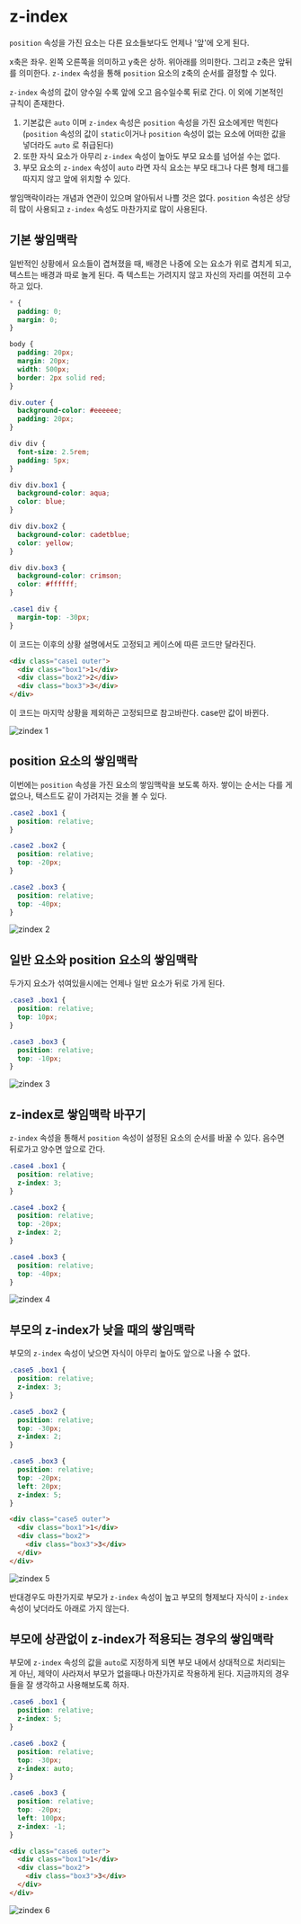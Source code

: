 # z-index
`position` 속성을 가진 요소는 다른 요소들보다도 언제나 '앞'에 오게 된다.

x축은 좌우. 왼쪽 오른쪽을 의미하고 y축은 상하. 위아래를 의미한다. 그리고 z축은 앞뒤를 의미한다. `z-index` 속성을 통해 `position` 요소의 z축의 순서를 결정할 수 있다.

`z-index` 속성의 값이 양수일 수록 앞에 오고 음수일수록 뒤로 간다. 이 외에 기본적인 규칙이 존재한다.

1. 기본값은 `auto` 이며 `z-index` 속성은 `position` 속성을 가진 요소에게만 먹힌다(`position` 속성의 값이 `static`이거나 `position` 속성이 없는 요소에 어떠한 값을 넣더라도 `auto` 로 취급된다)
2. 또한 자식 요소가 아무리 `z-index` 속성이 높아도 부모 요소를 넘어설 수는 없다.
3. 부모 요소의 `z-index` 속성이 `auto` 라면 자식 요소는 부모 태그나 다른 형제 태그를 따지지 않고 앞에 위치할 수 있다.

쌓임맥락이라는 개념과 연관이 있으며 알아둬서 나쁠 것은 없다. `position` 속성은 상당히 많이 사용되고 `z-index` 속성도 마찬가지로 많이 사용된다.

## 기본 쌓임맥락
일반적인 상황에서 요소들이 겹쳐졌을 때, 배경은 나중에 오는 요소가 위로 겹치게 되고, 텍스트는 배경과 따로 놀게 된다. 즉 텍스트는 가려지지 않고 자신의 자리를 여전히 고수하고 있다.

```css
* {
  padding: 0;
  margin: 0;
}

body {
  padding: 20px;
  margin: 20px;
  width: 500px;
  border: 2px solid red;
}

div.outer {
  background-color: #eeeeee;
  padding: 20px;
}

div div {
  font-size: 2.5rem;
  padding: 5px;
}

div div.box1 {
  background-color: aqua;
  color: blue;
}

div div.box2 {
  background-color: cadetblue;
  color: yellow;
}

div div.box3 {
  background-color: crimson;
  color: #ffffff;
}

.case1 div {
  margin-top: -30px;
}
```

이 코드는 이후의 상황 설명에서도 고정되고 케이스에 따른 코드만 달라진다.

```html
<div class="case1 outer">
  <div class="box1">1</div>
  <div class="box2">2</div>
  <div class="box3">3</div>
</div>
```

이 코드는 마지막 상황을 제외하곤 고정되므로 참고바란다. case만 값이 바뀐다.

![zindex 1](https://drive.google.com/uc?export=view&id=1SUdc6zx3lSL3X9a5amFshpyhovhLN37U)

## position 요소의 쌓임맥락
이번에는 `position` 속성을 가진 요소의 쌓임맥락을 보도록 하자. 쌓이는 순서는 다를 게 없으나, 텍스트도 같이 가려지는 것을 볼 수 있다.

```css
.case2 .box1 {
  position: relative;
}

.case2 .box2 {
  position: relative;
  top: -20px;
}

.case2 .box3 {
  position: relative;
  top: -40px;
}
```

![zindex 2](https://drive.google.com/uc?export=view&id=1gHrz-Mvcc3kjIHqA-62Hjh_ENThU0q0V)

## 일반 요소와 position 요소의 쌓임맥락
두가지 요소가 섞여있을시에는 언제나 일반 요소가 뒤로 가게 된다.

```css
.case3 .box1 {
  position: relative;
  top: 10px;
}

.case3 .box3 {
  position: relative;
  top: -10px;
}
```

![zindex 3](https://drive.google.com/uc?export=view&id=1QT90e77XtdveUEzB6TJIuhdMt3V-9syj)

## z-index로 쌓임맥락 바꾸기
`z-index` 속성을 통해서 `position` 속성이 설정된 요소의 순서를 바꿀 수 있다. 음수면 뒤로가고 양수면 앞으로 간다.

```css
.case4 .box1 {
  position: relative;
  z-index: 3;
}

.case4 .box2 {
  position: relative;
  top: -20px;
  z-index: 2;
}

.case4 .box3 {
  position: relative;
  top: -40px;
}
```

![zindex 4](https://drive.google.com/uc?export=view&id=1Myd_1ep0B6SAe7zZMgzlyyEojvHuiv6O)

## 부모의 z-index가 낮을 때의 쌓임맥락
부모의 `z-index` 속성이 낮으면 자식이 아무리 높아도 앞으로 나올 수 없다.

```css
.case5 .box1 {
  position: relative;
  z-index: 3;
}

.case5 .box2 {
  position: relative;
  top: -30px;
  z-index: 2;
}

.case5 .box3 {
  position: relative;
  top: -20px;
  left: 20px;
  z-index: 5;
}
```

```html
<div class="case5 outer">
  <div class="box1">1</div>
  <div class="box2">
    <div class="box3">3</div>
  </div>
</div>
```

![zindex 5](https://drive.google.com/uc?export=view&id=1ReyzVFLW9r1z_DyOT4xb7dlZhmNFgQoI)

반대경우도 마찬가지로 부모가 `z-index` 속성이 높고 부모의 형제보다 자식이 `z-index` 속성이 낮더라도 아래로 가지 않는다.

## 부모에 상관없이 z-index가 적용되는 경우의 쌓임맥락
부모에 `z-index` 속성의 값을 `auto`로 지정하게 되면 부모 내에서 상대적으로 처리되는 게 아닌, 제약이 사라져서 부모가 없을때나 마찬가지로 작용하게 된다. 지금까지의 경우들을 잘 생각하고 사용해보도록 하자.

```css
.case6 .box1 {
  position: relative;
  z-index: 5;
}

.case6 .box2 {
  position: relative;
  top: -30px;
  z-index: auto;
}

.case6 .box3 {
  position: relative;
  top: -20px;
  left: 100px;
  z-index: -1;
}
```

```html
<div class="case6 outer">
  <div class="box1">1</div>
  <div class="box2">
    <div class="box3">3</div>
  </div>
</div>
```

![zindex 6](https://drive.google.com/uc?export=view&id=11NbN6MWIWHdE89vRAwfGfHm4sk-8YbZF)